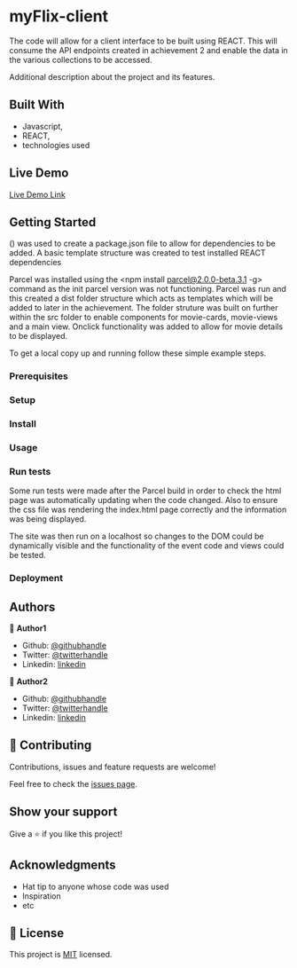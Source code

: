 # myFlix-client

The code will allow for a client interface to be built using REACT.  This will consume the API endpoints created in achievement 2 and enable the data in the various collections to be accessed.

Additional description about the project and its features.

## Built With

- Javascript,
- REACT,
- technologies used

## Live Demo

[Live Demo Link](https://livedemo.com)


## Getting Started
(<npm init>) was used to create a package.json file to allow for dependencies to be added.
A basic template structure was created to test installed REACT dependencies 

Parcel was installed using the <npm install parcel@2.0.0-beta.3.1 -g> command as the init parcel version was not functioning.
Parcel was run and this created a dist folder structure which acts as templates which will be added to later in the achievement.
The folder struture was built on further within the src folder to enable components for movie-cards, movie-views and a main view.
Onclick functionality was added to allow for movie details to be displayed.

To get a local copy up and running follow these simple example steps.

### Prerequisites

### Setup

### Install

### Usage

### Run tests
Some run tests were made after the Parcel build in order to check the html page was automatically updating when the code changed.  Also to ensure the css file was rendering the index.html page correctly and the information was being displayed. 

The site was then run on a localhost so changes to the DOM could be dynamically visible and the functionality of the event code and views could be tested.

### Deployment



## Authors

👤 **Author1**

- Github: [@githubhandle](https://github.com/githubhandle)
- Twitter: [@twitterhandle](https://twitter.com/twitterhandle)
- Linkedin: [linkedin](https://linkedin.com/linkedinhandle)

👤 **Author2**

- Github: [@githubhandle](https://github.com/githubhandle)
- Twitter: [@twitterhandle](https://twitter.com/twitterhandle)
- Linkedin: [linkedin](https://linkedin.com/linkedinhandle)

## 🤝 Contributing

Contributions, issues and feature requests are welcome!

Feel free to check the [issues page](issues/).

## Show your support

Give a ⭐️ if you like this project!

## Acknowledgments

- Hat tip to anyone whose code was used
- Inspiration
- etc

## 📝 License

This project is [MIT](lic.url) licensed.

